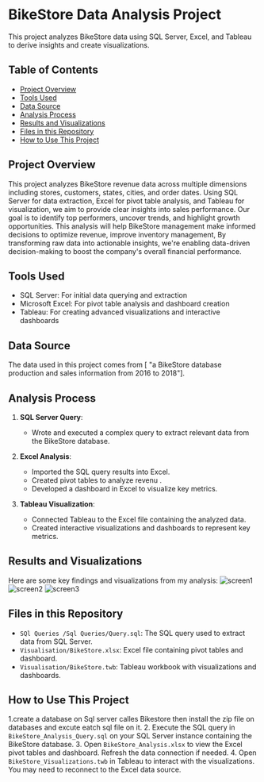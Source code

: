 # BikeStore Data Analysis Project

This project analyzes BikeStore data using SQL Server, Excel, and Tableau to derive insights and create visualizations.

## Table of Contents

- [Project Overview](#project-overview)
- [Tools Used](#tools-used)
- [Data Source](#data-source)
- [Analysis Process](#analysis-process)
- [Results and Visualizations](#results-and-visualizations)
- [Files in this Repository](#files-in-this-repository)
- [How to Use This Project](#how-to-use-this-project)

## Project Overview

This project analyzes BikeStore revenue data across multiple dimensions including stores, customers, states, cities, and order dates. Using SQL Server for data extraction, Excel for pivot table analysis, and Tableau for visualization, we aim to provide clear insights into sales performance. Our goal is to identify top performers, uncover trends, and highlight growth opportunities. This analysis will help BikeStore management make informed decisions to optimize revenue, improve inventory management, By transforming raw data into actionable insights, we're enabling data-driven decision-making to boost the company's overall financial performance.

## Tools Used

- SQL Server: For initial data querying and extraction
- Microsoft Excel: For pivot table analysis and dashboard creation
- Tableau: For creating advanced visualizations and interactive dashboards

## Data Source

The data used in this project comes from [ "a BikeStore database production and sales  information from 2016 to 2018"].

## Analysis Process

1. **SQL Server Query**: 
   - Wrote and executed a complex query to extract relevant data from the BikeStore database.
   

2. **Excel Analysis**:
   - Imported the SQL query results into Excel.
   - Created pivot tables to analyze revenu .
   - Developed a dashboard in Excel to visualize key metrics.

3. **Tableau Visualization**:
   - Connected Tableau to the Excel file containing the analyzed data.
   - Created interactive visualizations and dashboards to represent key metrics.

## Results and Visualizations
Here are some key findings and visualizations from my analysis:
![screen1](https://github.com/user-attachments/assets/58a58449-e719-46c9-b3d8-9f75a86f43f9)
![screen2](https://github.com/user-attachments/assets/4139e843-431a-42d3-b993-0efbc12144c1)
![screen3](https://github.com/user-attachments/assets/026a22cb-feb9-4eb4-b449-7d295ccbc927)



## Files in this Repository

- `SQl Queries /Sql Queries/Query.sql`: The SQL query used to extract data from SQL Server.
- `Visualisation/BikeStore.xlsx`: Excel file containing pivot tables and dashboard.
- `Visualisation/BikeStore.twb`: Tableau workbook with visualizations and dashboards.


## How to Use This Project
1.create a database on Sql server calles Bikestore then install the zip file on databases and excute eatch sql file on it.
2. Execute the SQL query in `BikeStore_Analysis_Query.sql` on your SQL Server instance containing the BikeStore database.
3. Open `BikeStore_Analysis.xlsx` to view the Excel pivot tables and dashboard. Refresh the data connection if needed.
4. Open `BikeStore_Visualizations.twb` in Tableau to interact with the visualizations. You may need to reconnect to the Excel data source.

